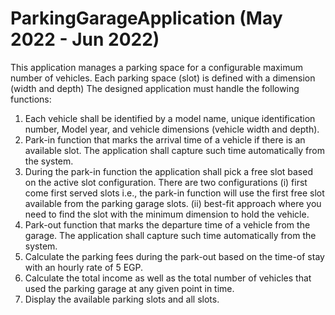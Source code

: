 # ParkingGarageApplication (May 2022 - Jun 2022)
This application manages a parking space for a configurable maximum number of vehicles. Each parking space (slot) is defined with a dimension (width and depth) The designed application must handle the following functions:
1) Each vehicle shall be identified by a model name, unique identification number, Model year, and vehicle dimensions (vehicle width and depth). 
2) Park-in function that marks the arrival time of a vehicle if there is an available slot. The application shall capture such time automatically from the system.
3) During the park-in function the application shall pick a free slot based on the active slot configuration. There are two configurations (i) first come first served slots i.e., the park-in function will use the first free slot available from the parking garage slots. (ii) best-fit approach where you need to find the slot with the minimum dimension to hold the vehicle.
4) Park-out function that marks the departure time of a vehicle from the garage. The application shall capture such time automatically from the system.
5) Calculate the parking fees during the park-out based on the time-of stay with an hourly rate of 5 EGP.
6) Calculate the total income as well as the total number of vehicles that used the parking garage at any given point in time.
7) Display the available parking slots and all slots.

